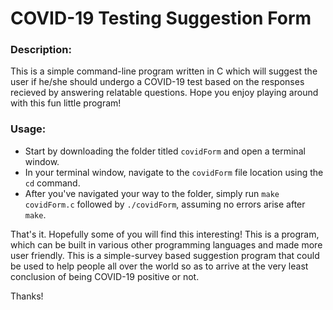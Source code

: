 # COVID-19 Testing Suggestion Form
### Description:
This is a simple command-line program written in C which will suggest the user if he/she should undergo a COVID-19 test based on the responses recieved by answering relatable questions. Hope you enjoy playing around with this fun little program!

### Usage:
- Start by downloading the folder titled `covidForm` and open a terminal window.
- In your terminal window, navigate to the `covidForm` file location using the `cd` command.
- After you've navigated your way to the folder, simply run `make covidForm.c` followed by `./covidForm`, assuming no errors arise after `make`.

That's it. Hopefully some of you will find this interesting! This is a program, which can be built in various other programming languages and made more user friendly. This is a simple-survey based suggestion program that could be used to help people all over the world so as to arrive at the very least conclusion of being COVID-19 positive or not.

Thanks!
